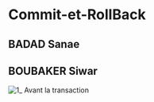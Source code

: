 # Commit-et-RollBack
## BADAD Sanae
## BOUBAKER Siwar
![1_ Avant la transaction](https://user-images.githubusercontent.com/75090087/100804059-79b45980-342c-11eb-9097-e2fd0b8849c7.PNG)

